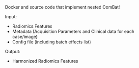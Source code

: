 Docker and source code that implement nested ComBat!

Input: 
  - Radiomics Features
  - Metadata (Acquisition Parameters and Clinical data for each case/image)
  - Config file (including batch effects list)

Output:
  - Harmonized Radiomics Features
